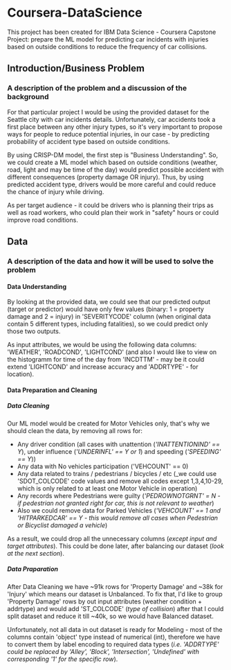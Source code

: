 # Coursera-DataScience
This project has been created for IBM Data Science - Coursera Capstone Project: prepare the ML model for predicting car incidents with injuries based on outside conditions to reduce the frequency of car collisions.

## Introduction/Business Problem
### A description of the problem and a discussion of the background
For that particular project I would be using the provided dataset for the Seattle city with car incidents details. Unfortunately, car accidents took a first place between any other injury types, so it's very important to propose ways for people to reduce potential injuries, in our case - by predicting probability of accident type based on outside conditions.

By using CRISP-DM model, the first step is "Business Understanding". So, we could create a ML model which based on outside conditions (weather, road, light and may be time of the day) would predict possible accident with different consequences (property damage OR injury). Thus, by using predicted accident type, drivers would be more careful and could reduce the chance of injury while driving.

As per target audience - it could be drivers who is planning their trips as well as road workers, who could plan their work in "safety" hours or could improve road conditions.

## Data
### A description of the data and how it will be used to solve the problem
#### Data Understanding
By looking at the provided data, we could see that our predicted output (target or predictor) would have only few values (binary: 1 = property damage and 2 = injury) in 'SEVERITYCODE' column (when original data contain 5 different types, including fatalities), so we could predict only those two outputs.

As input attributes, we would be using the following data columns: 'WEATHER', 'ROADCOND', 'LIGHTCOND' (and also I would like to view on the histogramm for time of the day from 'INCDTTM' - may be it could extend 'LIGHTCOND' and increase accuracy and 'ADDRTYPE' - for location).
#### Data Preparation and Cleaning
##### Data Cleaning
Our ML model would be created for Motor Vehicles only, that's why we should clean the data, by removing all rows for:
 - Any driver condition (all cases with unattention (_'INATTENTIONIND' == Y_), under influence (_'UNDERINFL' == Y or 1_) and speeding (_'SPEEDING' == Y_))
 - Any data with No vehicles participation ('VEHCOUNT' == 0)
 - Any data related to trains / pedestrians / bicycles / etc (_we could use 'SDOT_COLCODE' code values and remove all codes except 1,3,4,10-29, which is only related to at least one Motor Vehicle in operation)
 - Any records where Pedestrians were guilty (_'PEDROWNOTGRNT' = N - if pedestrian not granted right for car, this is not relevant to weather_)
 - Also we could remove data for Parked Vehicles (_'VEHCOUNT' == 1 and 'HITPARKEDCAR' == Y - this would remove all cases when Pedestrian or Bicyclist damaged a vehicle_)

As a result, we could drop all the unnecessary columns (_except input and target attributes_). This could be done later, after balancing our dataset (_look at the next section_).

##### Data Praparation
After Data Cleaning we have ~91k rows for 'Property Damage' and ~38k for 'Injury' which means our dataset is Unbalanced. To fix that, I'd like to group 'Property Damage' rows by out input attributes (weather condition + addrtype) and would add 'ST_COLCODE' (_type of collision_) after that I could split dataset and reduce it till ~40k, so we would have Balanced dataset.

Unfortunately, not all data in out dataset is ready for Modeling - most of the columns contain 'object' type instead of numerical (int), therefore we have to convert them by label encoding to required data types (_i.e. 'ADDRTYPE' could be replaced by 'Alley', 'Block', 'Intersection', 'Undefined' with corresponding '1' for the specific row_).





